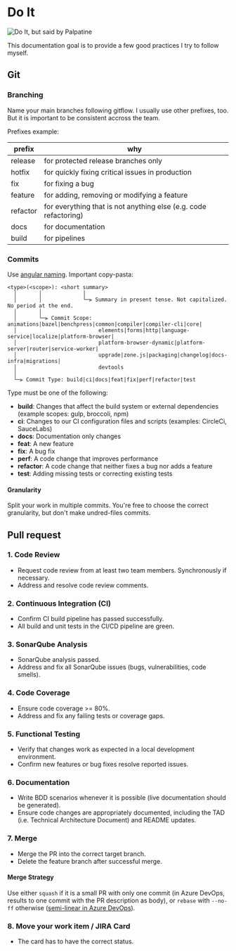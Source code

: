 # Do It

<img src="https://i.giphy.com/media/gitp8bQ5sAJxj6Ps3Y/giphy.webp"
     onerror="this.onerror=null;this.src='https://i.giphy.com/gitp8bQ5sAJxj6Ps3Y.gif';"
     alt="Do It, but said by Palpatine" />

This documentation goal is to provide a few good practices I try to follow myself.

## Git

### Branching

Name your main branches following gitflow. I usually use other prefixes, too. But it is important to be consistent accross the team.

Prefixes example:

| prefix   | why                                                              |
|----------|------------------------------------------------------------------|
| release  | for protected release branches only                              |
| hotfix   | for quickly fixing critical issues in production                 |
| fix      | for fixing a bug                                                 |
| feature  | for adding, removing or modifying a feature                      |
| refactor | for everything that is not anything else (e.g. code refactoring) |
| docs     | for documentation                                                |
| build    | for pipelines                                                    |

### Commits

Use [angular naming](https://github.com/angular/angular/blob/main/CONTRIBUTING.md#type). Important copy-pasta:

```text
<type>(<scope>): <short summary>
  │       │             │
  │       │             └─⫸ Summary in present tense. Not capitalized. No period at the end.
  │       │
  │       └─⫸ Commit Scope: animations|bazel|benchpress|common|compiler|compiler-cli|core|
  │                          elements|forms|http|language-service|localize|platform-browser|
  │                          platform-browser-dynamic|platform-server|router|service-worker|
  │                          upgrade|zone.js|packaging|changelog|docs-infra|migrations|
  │                          devtools
  │
  └─⫸ Commit Type: build|ci|docs|feat|fix|perf|refactor|test
```

Type must be one of the following:

- **build**: Changes that affect the build system or external dependencies (example scopes: gulp, broccoli, npm)
- **ci**: Changes to our CI configuration files and scripts (examples: CircleCi, SauceLabs)
- **docs**: Documentation only changes
- **feat**: A new feature
- **fix**: A bug fix
- **perf**: A code change that improves performance
- **refactor**: A code change that neither fixes a bug nor adds a feature
- **test**: Adding missing tests or correcting existing tests

#### Granularity

Split your work in multiple commits. You're free to choose the correct granularity, but don't make undred-files commits.

## Pull request

### 1\. Code Review

- Request code review from at least two team members. Synchronously if necessary.
- Address and resolve code review comments.

### 2\. Continuous Integration (CI)

- Confirm CI build pipeline has passed successfully.
- All build and unit tests in the CI/CD pipeline are green.

### 3\. SonarQube Analysis

- SonarQube analysis passed.
- Address and fix all SonarQube issues (bugs, vulnerabilities, code smells).

### 4\. Code Coverage

- Ensure code coverage >= 80%.
- Address and fix any failing tests or coverage gaps.

### 5\. Functional Testing

- Verify that changes work as expected in a local development environment.
- Confirm new features or bug fixes resolve reported issues.

### 6\. Documentation

- Write BDD scenarios whenever it is possible (live documentation should be generated).
- Ensure code changes are appropriately documented, including the TAD (i.e. Technical Architecture Document) and README updates.

### 7\. Merge

- Merge the PR into the correct target branch.
- Delete the feature branch after successful merge.

#### Merge Strategy

Use either `squash` if it is a small PR with only one commit (in Azure DevOps, results to one commit with the PR description as body), or `rebase` with `--no-ff` otherwise ([semi-linear in Azure DevOps](https://devblogs.microsoft.com/devops/pull-requests-with-rebase/#semi-linear-merge)).

### 8\. Move your work item / JIRA Card

- The card has to have the correct status.
